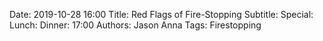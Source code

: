 Date: 2019-10-28 16:00
Title: Red Flags of Fire-Stopping
Subtitle: 
Special: 
Lunch:
Dinner: 17:00
Authors: Jason Anna
Tags: Firestopping
